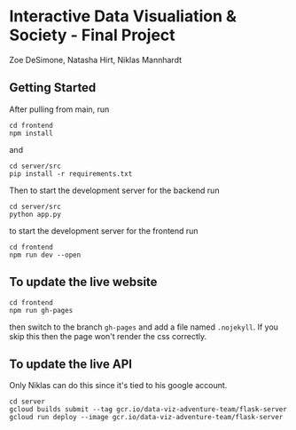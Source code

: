 # Interactive Data Visualiation & Society - Final Project
Zoe DeSimone, Natasha Hirt, Niklas Mannhardt


## Getting Started
After pulling from main, run
```
cd frontend
npm install
```
and
```
cd server/src
pip install -r requirements.txt
```

Then to start the development server for the backend run
```
cd server/src
python app.py
```

to start the development server for the frontend run
```
cd frontend
npm run dev --open
```

## To update the live website
```
cd frontend
npm run gh-pages
```
then switch to the branch `gh-pages` and add a file named `.nojekyll`. If you skip this then the page won't render the css correctly.


## To update the live API
Only Niklas can do this since it's tied to his google account.

```
cd server
gcloud builds submit --tag gcr.io/data-viz-adventure-team/flask-server 
gcloud run deploy --image gcr.io/data-viz-adventure-team/flask-server
```